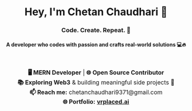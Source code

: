 <h1 align="center">Hey, I'm <strong>Chetan Chaudhari</strong> 👋</h1>
<h3 align="center">Code. Create. Repeat. 🚀</h3>
<h4 align="center">A developer who codes with passion and crafts real-world solutions 💻🔥</h4>

<br/>

<div align="center">
  <ul style="list-style: none; padding: 0; font-size: 16px;">
    <li><strong>🖥 MERN Developer</strong> | <strong>🌐 Open Source Contributor</strong></li>
    <li><strong>📚 Exploring Web3</strong> & building meaningful side projects 🚀</li>
    <li><strong>📫 Reach me:</strong> chetanchaudhari9371@gmail.com</li>
    <li><strong>🌐 Portfolio:</strong> <a href="https://vrplaced.ai" target="_blank"><strong>vrplaced.ai</strong></a></li>
  </ul>
</div>
